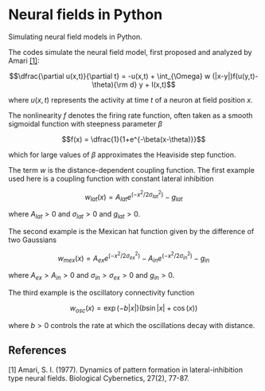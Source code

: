 # Neural fields in Python

Simulating neural field models in Python.

The codes simulate the neural field model, first proposed and analyzed by Amari [[1]](#1):

$$\dfrac{\partial u(x,t)}{\partial t} = -u(x,t) + \int_{\Omega} w (|x-y|)f(u(y,t)-\theta){\rm d} y + I(x,t)$$

where  $u(x,t)$ represents the activity at time $t$ of a neuron at field position $x$.

The nonlinearity $f$ denotes the firing rate function, often taken as a smooth sigmoidal function with steepness parameter $\beta$

$$f(x) = \dfrac{1}{1+e^{-\beta(x-\theta)}}$$

which for large values of $\beta$ approximates the Heaviside step function.

The term $w$ is the distance-dependent coupling function. The first example used here is a coupling function with constant lateral inhibition

$$w_ {lat}(x) = A_{lat}e^{\left(-x^{2}/2\sigma^{2}_ {lat}\right)} - g_{lat}$$

where $A_ {lat}> 0$ and $\sigma_ {lat} > 0$  and $g_ {lat} > 0$.

The second example is the Mexican hat function given by the difference of two Gaussians

$$w_ {mex}(x) = A_{ex}e^{\left(-x^{2}/2\sigma^{2}_ {ex} \right)} - A_{in}e^{\left(-x^{2}/2\sigma^{2}_ {in}\right)} - g_{in}$$

where $A_{ex}  > A_{in} > 0$ and $\sigma_{in} > \sigma_{ex} > 0$  and $g_{in} > 0$.

The third example is the oscillatory connectivity function

$$w_ {osc}(x) = \exp(-b|x|) (b \sin |x| + \cos (x) )$$

where $b>0$ controls the rate at which the oscillations decay with distance.


## References
<a id="1">[1]</a> 
Amari, S. I. (1977). Dynamics of pattern formation in lateral-inhibition type neural fields. Biological Cybernetics, 27(2), 77-87.
